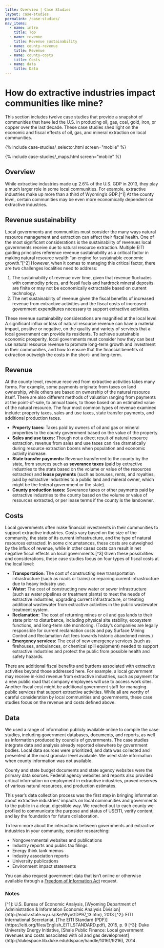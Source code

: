 ```yaml
---
title: Overview | Case Studies
layout: case-studies
permalink: /case-studies/
nav_items:
  - name: intro
    title: Top
  - name: revenue
    title: Revenue sustainability
  - name: county-revenue
    title: Revenue
  - name: county-costs
    title: Costs
  - name: data
    title: Data
---
```


<h1 class="case_studies_intro-heading">How do extractive industries impact communities like mine?</h1>

<p class="case_studies_intro-para">This section includes twelve case studies that provide a snapshot of communities that have led the U.S. in producing oil, gas, coal, gold, iron, or copper over the last decade. These case studies shed light on the economic and fiscal effects of oil, gas, and mineral extraction on local communities.</p>

{% include case-studies/_selector.html screen="mobile" %}

{% include case-studies/_maps.html screen="mobile" %}

<h2 class="h3"><a name="intro" class="case_studies_content-heading" data-nav-header="intro">Overview</a></h2>

While extractive industries made up 2.6% of the U.S. GDP in 2013, they play a much larger role in some local communities. For example, extractive industries make up more than a third of Wyoming’s GDP.[^1] At the county level, certain communities may be even more economically dependent on extractive industries.

<h2 class="h3"><a name="revenue" class="case_studies_content-heading" data-nav-header="revenue">Revenue sustainability</a></h2>

Local governments and communities must consider the many ways natural resource management and extraction can affect their fiscal health. One of the most significant considerations is the sustainability of revenues local governments receive due to natural resource extraction. Multiple EITI guiding principles reference revenue sustainability as a critical factor in making natural resource wealth &ldquo;an engine for sustainable economic growth.&rdquo;[^2] However, when it comes to managing this critical factor, there are two challenges localities need to address:

<ol class="list-decimal">
  <li>The sustainability of revenue over time, given that revenue fluctuates with commodity prices, and fossil fuels and hardrock mineral deposits are finite or may not be economically extractable based on current technology.</li>
  <li>The net sustainability of revenue given the fiscal benefits of increased revenue from extractive activities and the fiscal costs of increased government expenditures necessary to support extractive activities.
  </li>
</ol>

These revenue sustainability considerations are magnified at the local level. A significant influx or loss of natural resource revenue can have a material impact, positive or negative, on the quality and variety of services that a local government can provide its residents. To achieve sustainable economic prosperity, local governments must consider how they can best use natural resource revenue to promote long-term growth and investment in their communities, and how to ensure that the financial benefits of extraction outweigh the costs in the short- and long-term.

<h2 class="h3"><a name="county-revenue" class="case_studies_content-heading" data-nav-header="county-revenue">Revenue</a></h2>

At the county level, revenue received from extractive activities takes many forms. For example, some payments originate from taxes on land ownership, while others are based on ownership of the natural resource itself. There are also different methods of valuation ranging from payments at the point-of-sale, to annual taxes, to those based on an estimated value of the natural resource. The four most common types of revenue examined include: property taxes, sales and use taxes, state transfer payments, and additional production taxes.

* **Property taxes:** Taxes paid by owners of oil and gas or mineral properties to the county government based on the value of the property.
* **Sales and use taxes:** Though not a direct result of natural resource extraction, revenue from sales and use taxes can rise dramatically during resource extraction booms when population and economic activity increase.
* **State transfer payments:** Revenue transferred to the county by the state, from sources such as **severance taxes** (paid by extractive industries to the state based on the volume or value of the resources extracted) and **lease payments** (such as bonuses, rents, and royalties, paid by extractive industries to a public land and mineral owner, which might be the federal government or the state).
* **County production taxes:** Severance taxes or other payments paid by extractive industries to the county based on the volume or value of resources extracted, or per lease terms if the county is the landowner.

<h2 class="h3"><a name="county-costs" class="case_studies_content-heading" data-nav-header="county-costs">Costs</a></h2>

Local governments often make financial investments in their communities to support extractive industries. Costs vary based on the size of the community, the state of its current infrastructure, and the type of natural resources extracted. In some circumstances, these costs are outweighed by the influx of revenue, while in other cases costs can result in net negative fiscal effects on local governments.[^3] Given these possibilities and considerations, these case studies focus on four types of fiscal costs at the local level:

* **Transportation:** The cost of constructing new transportation infrastructure (such as roads or trains) or repairing current infrastructure due to heavy industry use.
* **Water:** The cost of constructing new water or sewer infrastructure (such as water pipelines or treatment plants) to meet the needs of extractive industries, upgrading current infrastructure, or treating additional wastewater from extractive activities in the public wastewater treatment system.
* **Reclamation:** The cost of returning mines or oil and gas lands to their state prior to disturbance, including physical site stability, ecosystem functions, and long-term site monitoring. (Today’s companies are legally responsible for current reclamation costs and pay Surface Mining Control and Reclamation Act fees towards historic abandoned mines.)
* **Emergency services:** The cost of new emergency services (such as firehouses, ambulances, or chemical spill equipment) needed to support extractive industries and protect the public from possible health and safety hazards.

There are additional fiscal benefits and burdens associated with extractive activities beyond those addressed here. For example, a local government may receive in-kind revenue from extractive industries, such as payment for a new public road that company employees will use to access work sites. Another fiscal cost might be additional government staff for managing public services that support extractive activities. While all are worthy of careful consideration by local communities and governments, these case studies focus on the revenue and costs defined above.

<h2 class="h3"><a name="data" class="case_studies_content-heading" data-nav-header="data">Data</a></h2>

We used a range of information publicly available online to compile the case studies, including government databases, documents, and reports, as well as information produced by councils of governments. The case studies integrate data and analysis already reported elsewhere by government bodies. Local data sources were prioritized, and data was collected and presented at the most granular level available. We used state information when county information was not available.

County and state budget documents and state agency websites were the primary data sources. Federal agency websites and reports also provided critical information on employment in extractive industries, <span class="term term-p" data-term="proved reserves" title="Click to define" tabindex="0">proved reserves<icon class="icon-book"></icon></span> of various natural resources, and production estimates.

This year’s data collection process was the first step in bringing information about extractive industries’ impacts on local communities and governments to the public in a clear, digestible way. We reached out to each county we profiled to communicate the purpose and status of USEITI, verify content, and lay the foundation for future collaboration.

To learn more about the interactions between governments and extractive industries in your community, consider researching:

* Nongovernmental websites and publications
* Industry reports and public tax filings
* Energy think tank memos
* Industry association reports
* University publications
* Environment impact statements

You can also request government data that isn’t online or otherwise available through a <a href="http://www.foia.gov/how-to.html">Freedom of Information Act</a> request.

<h3 class="case_studies_content-heading">Notes</h3>
[^1]: U.S. Bureau of Economic Analysis, [Wyoming Department of Administration &amp; Information Economic Analysis Division](http://eadiv.state.wy.us/i&e/WyoGDP97_13.htm), 2013
[^2]: EITI International Secretariat, [The EITI Standard (PDF)](https://eiti.org/files/English_EITI_STANDARD.pdf), 2015, p. 9
[^3]: Duke University Energy Initiative, [Shale Public Finance: Local government revenues and costs associated with oil and gas development](http://dukespace.lib.duke.edu/dspace/handle/10161/9216), 2014
